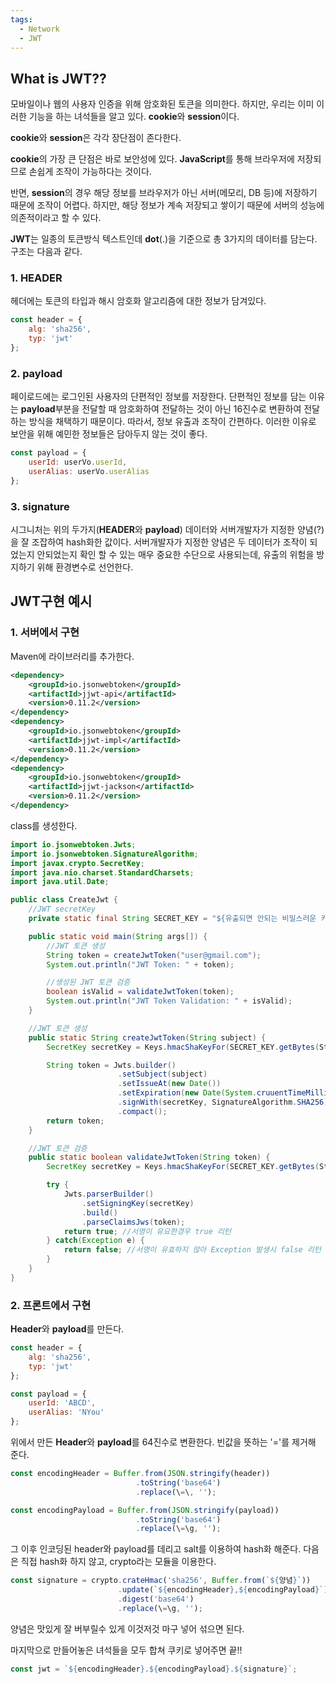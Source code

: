 ```yaml
---
tags:
  - Network
  - JWT
---
```

## What is JWT??
모바일이나 웹의 사용자 인증을 위해 암호화된 토큰을 의미한다.
하지만, 우리는 이미 이러한 기능을 하는 녀석들을 알고 있다.
**cookie**와 **session**이다.

**cookie**와 **session**은 각각 장단점이 존다한다.

**cookie**의 가장 큰 단점은 바로 보안성에 있다.
**JavaScript**를 통해 브라우저에 저장되므로 손쉽게 조작이 가능하다는 것이다.

반면, **session**의 경우 해당 정보를 브라우저가 아닌 서버(메모리, DB 등)에 저장하기 때문에 조작이 어렵다.
하지만, 해당 정보가 계속 저장되고 쌓이기 때문에 서버의 성능에 의존적이라고 할 수 있다.

**JWT**는 일종의 토큰방식 텍스트인데 **dot**(.)을 기준으로 총 3가지의 데이터를 담는다.
구조는 다음과 같다.

### 1. HEADER
헤더에는 토큰의 타입과 해시 암호화 알고리즘에 대한 정보가 담겨있다.
```JavaScript
const header = {
	alg: 'sha256',
	typ: 'jwt'
};
```

### 2. payload
페이로드에는 로그인된 사용자의 단편적인 정보를 저장한다.
단편적인 정보를 담는 이유는 **payload**부분을 전달할 때 암호화하여 전달하는 것이 아닌 16진수로 변환하여 전달하는 방식을 채택하기 때문이다. 따라서, 정보 유출과 조작이 간편하다.
이러한 이유로 보안을 위해 예민한 정보들은 담아두지 않는 것이 좋다.
```JavaScript
const payload = {
	userId: userVo.userId,
	userAlias: userVo.userAlias
};
```

### 3. signature
시그니처는 위의 두가지(**HEADER**와 **payload**) 데이터와 서버개발자가 지정한 양념(?)을 잘 조잡하여 hash화한 값이다.
서버개발자가 지정한 양념은 두 데이터가 조작이 되었는지 안되었는지 확인 할 수 있는 매우 중요한 수단으로 사용되는데, 유출의 위험을 방지하기 위해 환경변수로 선언한다.

## JWT구현 예시
### 1. 서버에서 구현
Maven에 라이브러리를 추가한다.
```xml
<dependency>
	<groupId>io.jsonwebtoken</groupId>
	<artifactId>jjwt-api</artifactId>
	<version>0.11.2</version>
</dependency>
<dependency>
	<groupId>io.jsonwebtoken</groupId>
	<artifactId>jjwt-impl</artifactId>
	<version>0.11.2</version>
</dependency>
<dependency>
	<groupId>io.jsonwebtoken</groupId>
	<artifactId>jjwt-jackson</artifactId>
	<version>0.11.2</version>
</dependency>
```

class를 생성한다.
```Java
import io.jsonwebtoken.Jwts;
import io.jsonwebtoken.SignatureAlgorithm;
import javax.crypto.SecretKey;
import java.nio.charset.StandardCharsets;
import java.util.Date;

public class CreateJwt {
	//JWT secretKey
	private static final String SECRET_KEY = "${유출되면 안되는 비밀스러운 키!!!!}";

	public static void main(String args[]) {
		//JWT 토큰 생성
		String token = createJwtToken("user@gmail.com");
		System.out.println("JWT Token: " + token);

		//생성된 JWT 토큰 검증
		boolean isValid = validateJwtToken(token);
		System.out.println("JWT Token Validation: " + isValid);
	}

	//JWT 토큰 생성
	public static String createJwtToken(String subject) {
		SecretKey secretKey = Keys.hmacShaKeyFor(SECRET_KEY.getBytes(StandardCharsets.UTF_8));

		String token = Jwts.builder()
						.setSubject(subject)
						.setIssueAt(new Date())
						.setExpiration(new Date(System.cruuentTimeMillis() + 3600000)) //1시간
						.signWith(secretKey, SignatureAlgorithm.SHA256)
						.compact();
		return token;
	}

	//JWT 토큰 검증
	public static boolean validateJwtToken(String token) {
		SecretKey secretKey = Keys.hmacShaKeyFor(SECRET_KEY.getBytes(StandardCharsets.UTF_8));

		try {
			Jwts.parserBuilder()
				.setSigningKey(secretKey)
				.build()
				.parseClaimsJws(token);
			return true; //서명이 유요한경우 true 리턴
		} catch(Exception e) {
			return false; //서명이 유효하지 않아 Exception 발생시 false 리턴
		}
	}
}
```

### 2. 프론트에서 구현
**Header**와 **payload**를 만든다.
```JavaScript
const header = {
	alg: 'sha256',
	typ: 'jwt'
};

const payload = {
	userId: 'ABCD',
	userAlias: 'NYou'
};
```

위에서 만든 **Header**와 **payload**를 64진수로 변환한다.
빈값을 뜻하는 '='를 제거해 준다.

```JavaScript
const encodingHeader = Buffer.from(JSON.stringify(header))
							.toString('base64')
							.replace(\=\, '');

const encodingPayload = Buffer.from(JSON.stringify(payload))
							.toString('base64')
							.replace(\=\g, '');
```

그 이후 인코딩된 header와 payload를 데리고 salt를 이용하여 hash화 해준다.
다음은 직접 hash화 하지 않고, crypto라는 모듈을 이용한다.

```JavaScript
const signature = crypto.crateHmac('sha256', Buffer.from(`${양념}`))
						.update(`${encodingHeader},${encodingPayload}`)
						.digest('base64')
						.replace(\=\g, '');
```

양념은 맛있게 잘 버부릴수 있게 이것저것 마구 넣어 섞으면 된다.

마지막으로 만들어놓은 녀석들을 모두 합쳐 쿠키로 넣어주면 끝!!

```JavaScript
const jwt = `${encodingHeader}.${encodingPayload}.${signature}`;
```